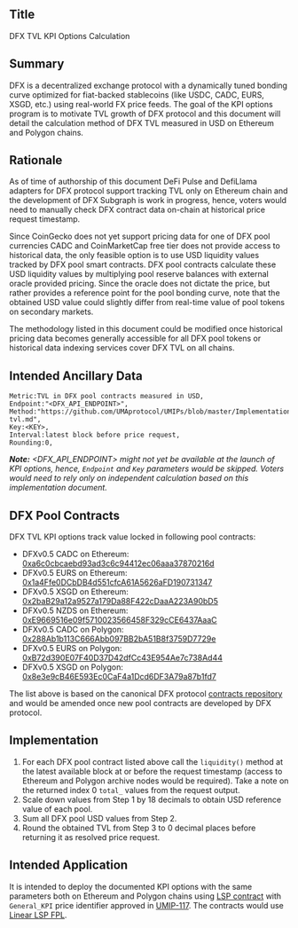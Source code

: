 ## Title

DFX TVL KPI Options Calculation

## Summary

DFX is a decentralized exchange protocol with a dynamically tuned bonding curve optimized for fiat-backed stablecoins (like USDC, CADC, EURS, XSGD, etc.) using real-world FX price feeds. The goal of the KPI options program is to motivate TVL growth of DFX protocol and this document will detail the calculation method of DFX TVL measured in USD on Ethereum and Polygon chains.

## Rationale

As of time of authorship of this document DeFi Pulse and DefiLlama adapters for DFX protocol support tracking TVL only on Ethereum chain and the development of DFX Subgraph is work in progress, hence, voters would need to manually check DFX contract data on-chain at historical price request timestamp.

Since CoinGecko does not yet support pricing data for one of DFX pool currencies CADC and CoinMarketCap free tier does not provide access to historical data, the only feasible option is to use USD liquidity values tracked by DFX pool smart contracts. DFX pool contracts calculate these USD liquidity values by multiplying pool reserve balances with external oracle provided pricing. Since the oracle does not dictate the price, but rather provides a reference point for the pool bonding curve, note that the obtained USD value could slightly differ from real-time value of pool tokens on secondary markets.

The methodology listed in this document could be modified once historical pricing data becomes generally accessible for all DFX pool tokens or historical data indexing services cover DFX TVL on all chains.

## Intended Ancillary Data

```
Metric:TVL in DFX pool contracts measured in USD,
Endpoint:"<DFX_API_ENDPOINT>",
Method:"https://github.com/UMAprotocol/UMIPs/blob/master/Implementations/dfx-tvl.md",
Key:<KEY>,
Interval:latest block before price request,
Rounding:0,
```
***Note:** <DFX_API_ENDPOINT> might not yet be available at the launch of KPI options, hence, `Endpoint` and `Key` parameters would be skipped. Voters would need to rely only on independent calculation based on this implementation document.*

## DFX Pool  Contracts

DFX TVL KPI options track value locked in following pool contracts:
* DFXv0.5 CADC on Ethereum: [0xa6c0cbcaebd93ad3c6c94412ec06aaa37870216d](https://etherscan.io/address/0xa6c0cbcaebd93ad3c6c94412ec06aaa37870216d)
* DFXv0.5 EURS on Ethereum: [0x1a4Ffe0DCbDB4d551cfcA61A5626aFD190731347](https://etherscan.io/address/0x1a4Ffe0DCbDB4d551cfcA61A5626aFD190731347)
* DFXv0.5 XSGD on Ethereum: [0x2baB29a12a9527a179Da88F422cDaaA223A90bD5](https://etherscan.io/address/0x2baB29a12a9527a179Da88F422cDaaA223A90bD5)
* DFXv0.5 NZDS on Ethereum: [0xE9669516e09f5710023566458F329cCE6437AaaC](https://etherscan.io/address/0xE9669516e09f5710023566458F329cCE6437AaaC)
* DFXv0.5 CADC on Polygon: [0x288Ab1b113C666Abb097BB2bA51B8f3759D7729e](https://polygonscan.com/address/0x288Ab1b113C666Abb097BB2bA51B8f3759D7729e)
* DFXv0.5 EURS on Polygon: [0xB72d390E07F40D37D42dfCc43E954Ae7c738Ad44](https://polygonscan.com/address/0xB72d390E07F40D37D42dfCc43E954Ae7c738Ad44)
* DFXv0.5 XSGD on Polygon: [0x8e3e9cB46E593Ec0CaF4a1Dcd6DF3A79a87b1fd7](https://polygonscan.com/address/0x8e3e9cB46E593Ec0CaF4a1Dcd6DF3A79a87b1fd7)

The list above is based on the canonical DFX protocol [contracts repository](https://github.com/dfx-finance/contracts/blob/main/README.md) and would be amended once new pool contracts are developed by DFX protocol.

## Implementation

 1. For each DFX pool contract listed above call the `liquidity()` method at the latest available block at or before the request timestamp (access to Ethereum and Polygon archive nodes would be required). Take a note on the returned index 0 `total_` values from the request output.
 2. Scale down values from Step 1 by 18 decimals to obtain USD reference value of each pool.
 3. Sum all DFX pool USD values from Step 2.
 4. Round the obtained TVL from Step 3 to 0 decimal places before returning it as resolved price request.

## Intended Application

It is intended to deploy the documented KPI options with the same parameters both on Ethereum and Polygon chains using [LSP contract](https://github.com/UMAprotocol/protocol/blob/master/packages/core/contracts/financial-templates/long-short-pair/LongShortPair.sol) with `General_KPI` price identifier approved in [UMIP-117](https://github.com/UMAprotocol/UMIPs/blob/master/UMIPs/umip-117.md). The contracts would use [Linear LSP FPL](https://github.com/UMAprotocol/protocol/blob/master/packages/core/contracts/financial-templates/common/financial-product-libraries/long-short-pair-libraries/LinearLongShortPairFinancialProductLibrary.sol).

